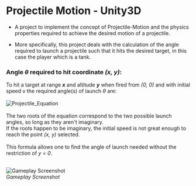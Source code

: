# Projectile Motion - Unity3D

- A project to implement the concept of Projectile-Motion and the physics properties required to achieve the desired motion of a projectile.

- More specifically, this project deals with the calculation of the angle required to launch a projectile such that it hits the desired target, in this case the player which is a tank.

### Angle *θ* required to hit coordinate *(x, y)*: <br />
To hit a target at range ***x*** and altitude ***y*** when fired from *(0, 0)* and with initial speed v the required angle(s) of launch *θ* are: <br /><br />
![Projectile_Equation](https://user-images.githubusercontent.com/67199656/179363518-8e66f612-e133-4521-8b32-0221803c3e84.png) <br /><br />
The two roots of the equation correspond to the two possible launch angles, so long as they aren't imaginary. <br />
If the roots happen to be imaginary, the initial speed is not great enough to reach the point *(x, y)* selected.  <br /><br />
This formula allows one to find the angle of launch needed without the restriction of *y = 0*. <br /><br />


![Gameplay Screenshot](https://user-images.githubusercontent.com/67199656/179364216-aac041dc-dc9a-45e3-ade3-5938a281f1a5.png)
<br /> *Gameplay Screenshot*



